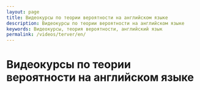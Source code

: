 ```yaml
---
layout: page
title: Видеокурсы по теории вероятности на английском языке
description: Видеокурсы по теории вероятности на английском языке
keywords: Видеокурсы, теория вероятности, английский язык
permalink: /videos/terver/en/
---
```


# Видеокурсы по теории вероятности на английском языке
